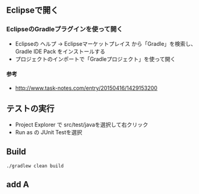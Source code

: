 ## Eclipseで開く

### EclipseのGradleプラグインを使って開く

* Eclipseの ヘルプ -> Eclipseマーケットプレイス から「Gradle」を検索し、Gradle IDE Pack をインストールする
* プロジェクトのインポートで「Gradleプロジェクト」を使って開く

#### 参考
* http://www.task-notes.com/entry/20150416/1429153200


## テストの実行
* Project Explorer で src/test/javaを選択して右クリック
* Run as の JUnit Testを選択

## Build

    ./gradlew clean build

## add A